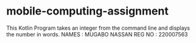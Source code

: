 # mobile-computing-assignment
 This Kotlin Program takes an integer from the command line  and displays the number in words.
NAMES : MUGABO NASSAN
REG NO : 220007563
